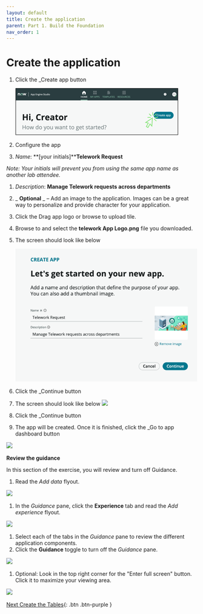 ```yaml
---
layout: default
title: Create the application
parent: Part 1. Build the Foundation
nav_order: 1
---
```


# Create the application

1. Click the \_Create app button

    ![relative](images/1_Create_App.png)


1. Configure the app

  1. _Name_: **[your initials]****Telework Request**

_Note: Your initials will prevent you from using the same app name as another lab attendee._

  1. _Description_: **Manage Telework requests across departments**

1. _ **Optional** _ – Add an image to the application. Images can be a great way to personalize and provide character for your application.

  1. Click the Drag app logo or browse to upload tile.
  2. Browse to and select the  **telework App Logo.png** file you downloaded.

1. The screen should look like below

    ![relative](images/1_New_App_Final_State.png)


1. Click the \_Continue button
2. The screen should look like below
 ![](RackMultipart20221028-1-d1lmac_html_1ae20ac566ffad8c.png)
3. Click the \_Continue button
4. The app will be created. Once it is finished, click the \_Go to app dashboard button

![](RackMultipart20221028-1-d1lmac_html_b0ef3b03ab3cbda.png)

**Review the guidance**

In this section of the exercise, you will review and turn off Guidance.

1. Read the _Add data_ flyout.

![](RackMultipart20221028-1-d1lmac_html_c054f4c5dc5b4863.png)

1. In the _Guidance_ pane, click the  **Experience**  tab and read the _Add experience_ flyout.

![](RackMultipart20221028-1-d1lmac_html_fbf0526240e0eaa0.png)

1. Select each of the tabs in the _Guidance_ pane to review the different application components.
2. Click the  **Guidance**  toggle to turn off the _Guidance_ pane.

![](RackMultipart20221028-1-d1lmac_html_53d91cc28b0e47fa.png)

1. Optional: Look in the top right corner for the "Enter full screen" button. Click it to maximize your viewing area.

 ![](RackMultipart20221028-1-d1lmac_html_52b59d05c9b91ce7.png)


 [Next Create the Tables](Part_1.2_Create_the_Data.md){: .btn .btn-purple }
